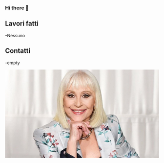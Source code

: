 ### Hi there 👋

## Lavori fatti
-Nessuno

## Contatti
-empty

![image](https://github.com/SVToti/SVToti/blob/main/raffaella.png)
